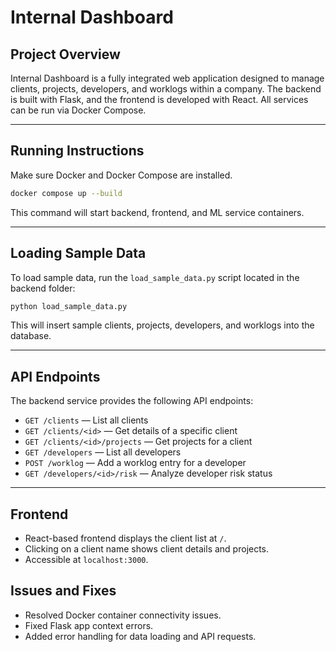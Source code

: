 
# Internal Dashboard

## Project Overview
Internal Dashboard is a fully integrated web application designed to manage clients, projects, developers, and worklogs within a company. The backend is built with Flask, and the frontend is developed with React. All services can be run via Docker Compose.

---

## Running Instructions

Make sure Docker and Docker Compose are installed.

```bash
docker compose up --build
```

This command will start backend, frontend, and ML service containers.

---

## Loading Sample Data

To load sample data, run the `load_sample_data.py` script located in the backend folder:

```bash
python load_sample_data.py
```

This will insert sample clients, projects, developers, and worklogs into the database.

---

## API Endpoints

The backend service provides the following API endpoints:

- `GET /clients` — List all clients
- `GET /clients/<id>` — Get details of a specific client
- `GET /clients/<id>/projects` — Get projects for a client
- `GET /developers` — List all developers
- `POST /worklog` — Add a worklog entry for a developer
- `GET /developers/<id>/risk` — Analyze developer risk status

---

## Frontend

- React-based frontend displays the client list at `/`.
- Clicking on a client name shows client details and projects.
- Accessible at `localhost:3000`.


## Issues and Fixes

- Resolved Docker container connectivity issues.
- Fixed Flask app context errors.
- Added error handling for data loading and API requests.


